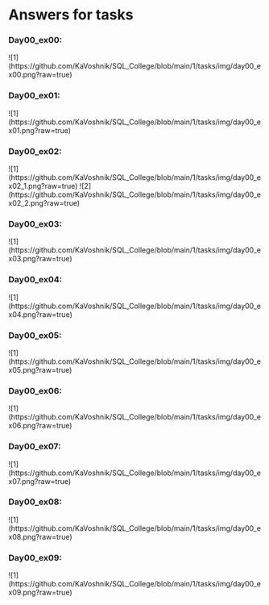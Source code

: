# Answers for tasks

<h3>Day00_ex00:</h3>
![1](https://github.com/KaVoshnik/SQL_College/blob/main/1/tasks/img/day00_ex00.png?raw=true)

<h3>Day00_ex01:</h3>
![1](https://github.com/KaVoshnik/SQL_College/blob/main/1/tasks/img/day00_ex01.png?raw=true)

<h3>Day00_ex02:</h3>
![1](https://github.com/KaVoshnik/SQL_College/blob/main/1/tasks/img/day00_ex02_1.png?raw=true)
![2](https://github.com/KaVoshnik/SQL_College/blob/main/1/tasks/img/day00_ex02_2.png?raw=true)

<h3>Day00_ex03:</h3>
![1](https://github.com/KaVoshnik/SQL_College/blob/main/1/tasks/img/day00_ex03.png?raw=true)

<h3>Day00_ex04:</h3>
![1](https://github.com/KaVoshnik/SQL_College/blob/main/1/tasks/img/day00_ex04.png?raw=true)

<h3>Day00_ex05:</h3>
![1](https://github.com/KaVoshnik/SQL_College/blob/main/1/tasks/img/day00_ex05.png?raw=true)

<h3>Day00_ex06:</h3>
![1](https://github.com/KaVoshnik/SQL_College/blob/main/1/tasks/img/day00_ex06.png?raw=true)

<h3>Day00_ex07:</h3>
![1](https://github.com/KaVoshnik/SQL_College/blob/main/1/tasks/img/day00_ex07.png?raw=true)

<h3>Day00_ex08:</h3>
![1](https://github.com/KaVoshnik/SQL_College/blob/main/1/tasks/img/day00_ex08.png?raw=true)

<h3>Day00_ex09:</h3>
![1](https://github.com/KaVoshnik/SQL_College/blob/main/1/tasks/img/day00_ex09.png?raw=true)
